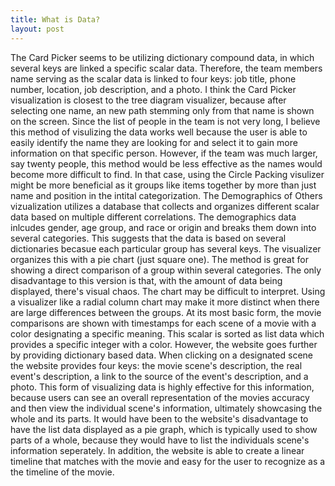 ```yaml
---
title: What is Data?
layout: post
---
```

<Team Member Cards>
The Card Picker seems to be utilizing dictionary compound data, in which several keys are linked a specific scalar data. Therefore, the team members name serving as the scalar data is linked to four keys: job title, phone number, location, job description, and a photo. I think the Card Picker visualization is closest to the tree diagram visualizer, because after selecting one name, an new path stemming only from that name is shown on the screen. Since the list of people in the team is not very long, I believe this method of visulizing the data works well because the user is able to easily identify the name they are looking for and select it to gain more information on that specific person. However, if the team was much larger, say twenty people, this method would be less effective as the names would become more difficult to find. In that case, using the Circle Packing visulizer might be more beneficial as it groups like items together by more than just name and position in the intital categorization. 

<The Demographics of Others>
The Demographics of Others vizualization utilizes a database that collects and organizes different scalar data based on multiple different correlations. The demographics data inlcudes gender, age group, and race or origin and breaks them down into several categories. This suggests that the data is based on several dictionaries becasue each particular group has several keys. The visualizer organizes this with a pie chart (just square one). The method is great for showing a direct comparison of a group within several categories. The only disadvantage to this version is that, with the amount of data being displayed, there's visual chaos. The chart may be difficult to interpret. Using a visualizer like a radial column chart may make it more distinct when there are large differences between the groups. 

<Based on a True Story>
At its most basic form, the movie comparisons are shown with timestamps for each scene of a movie with a color designating a specific meaning. This scalar is sorted as list data which provides a specific integer with a color. However, the website goes further by providing dictionary based data. When clicking on a designated scene the website provides four keys: the movie scene's description, the real event's description, a link to the source of the event's description, and a photo. This form of visualizing data is highly effective for this information, because users can see an overall representation of the movies accuracy and then view the individual scene's information, ultimately showcasing the whole and its parts. It would have been to the website's disadvantage to have the list data displayed as a pie graph, which is typically used to show parts of a whole, because they would have to list the individuals scene's information seperately. In addition, the website is able to create a linear timeline that matches with the movie and easy for the user to recognize as a the timeline of the movie. 
